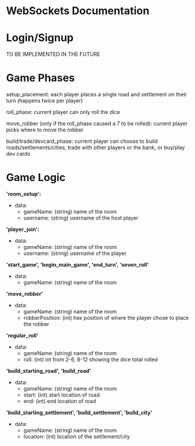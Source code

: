 # WebSockets Documentation


# Login/Signup

TO BE IMPLEMENTED IN THE FUTURE

# Game Phases

setup_placement: each player places a single road and settlement on their turn (happens twice per player)

roll_phase: current player can only roll the dice

move_robber (only if the roll_phase caused a 7 to be rolled): current player picks where to move the robber

build/trade/devcard_phase: current player can choose to build roads/settlements/cities, trade with other players or the bank, or buy/play dev cards

# Game Logic
**'room_setup':**
 - data:
	 - gameName: (string) name of the room
	 - username: (string) username of the host player

**'player_join':**
 - data:
	 - gameName: (string) name of the room
	 -  username: (string) username of the player

**'start_game', 'begin_main_game', 'end_turn', 'seven_roll'**
 - data:
	 - gameName: (string) name of the room


**'move_robber'**
 - data:
	 - gameName: (string) name of the room
	 - robberPosition: (int) hex position of where the player chose to place the robber

**'regular_roll'**
- data: 
	- gameName: (string) name of the room
	- roll: (int) int from 2-6, 8-12 showing the dice total rolled

**'build_starting_road', 'build_road'**
- data:
	- gameName: (string) name of the room
	- start: (int) start location of road
	- end: (int) end location of road

**'build_starting_settlement', 'build_settlement', 'build_city'**
- data:
	- gameName: (string) name of the room
	- location: (int) location of the settlement/city
